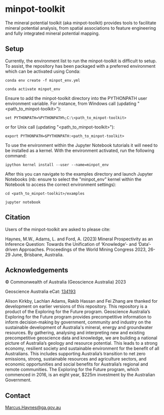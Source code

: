 # minpot-toolkit
The mineral potential toolkit (aka minpot-toolkit) provides tools to facilitate mineral potential analysis, from spatial associations to feature engineering and fully integrated mineral potential mapping.

## Setup

Currently, the environment list to run the minpot-toolkit is difficult to setup. To assist, the repository has been packaged with a preferred environment which can be activated using Conda:

`conda env create -f minpot_env.yml`

`conda activate minpot_env`

Ensure to add the minpot-toolkit directory into the PYTHONPATH user environment variable. For instance, from Windows call (updating "<path_to_minpot-toolkit>"):

`set PYTHONPATH=%PYTHONPATH%;C:\<path_to_minpot-toolkit>`

or for Unix call (updating "<path_to_minpot-toolkit>"):

`export PYTHONPATH=$PYTHONPATH:<path_to_minpot-toolkit>`

To use the environment within the Jupyter Notebook tutorials it will need to be installed as a kernel. With the environment activated, run the following command:

`ipython kernel install --user --name=minpot_env`

After this you can navigate to the examples directory and launch Jupyter Notebooks (nb: ensure to select the "minpot_env" kernel within the Notebook to access the correct environment settings):

`cd <path_to_minpot-toolkit>/examples`

`jupyter notebook`

## Citation

Users of the minpot-toolkit are asked to please cite: 

Haynes, M.W., Adams, L. and Ford, A. (2023) Mineral Prospectivity as an Inference Question: Towards the Unification of ‘Knowledge’- and ‘Data’-driven Approaches. Proceedings of the World Mining Congress 2023, 26-29 June, Brisbane, Australia.

## Acknowledgements

©  Commonwealth  of  Australia  (Geoscience  Australia)  2023

Geoscience Australia eCat:  [134193](https://pid.geoscience.gov.au/dataset/ga/XXXX)

Alison Kirkby, Lachlan Adams, Rakib Hassan and Fei Zhang are thanked for development on earlier versions of this repository. This repository is a product of the Exploring for the Future program. Geoscience Australia’s Exploring for the Future program provides precompetitive information to inform decision-making by government, community and industry on the sustainable development of Australia's mineral, energy and groundwater resources. By gathering, analysing and interpreting new and existing precompetitive geoscience data and knowledge, we are building a national picture of Australia’s geology and resource potential. This leads to a strong economy, resilient society and sustainable environment for the benefit of all Australians. This includes supporting Australia’s transition to net zero emissions, strong, sustainable resources and agriculture sectors, and economic opportunities and social benefits for Australia’s regional and remote communities. The Exploring for the Future program, which commenced in 2016, is an eight year, $225m investment by the Australian Government.

## Contact
Marcus.Haynes@ga.gov.au

